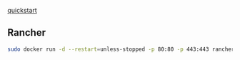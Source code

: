[quickstart](https://rancher.com/docs/rancher/v2.x/en/quick-start-guide/deployment/quickstart-manual-setup/)

## Rancher


```bash
sudo docker run -d --restart=unless-stopped -p 80:80 -p 443:443 rancher/rancher
```



